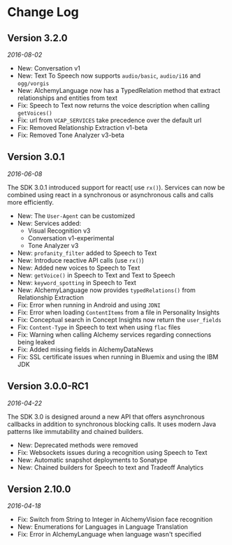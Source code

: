 Change Log
==========

## Version 3.2.0

_2016-08-02_

 * New: Conversation v1
 * New: Text To Speech now supports `audio/basic`, `audio/i16` and `ogg/vorgis`
 * New: AlchemyLanguage now has a TypedRelation method that extract relationships and entities from text
 * Fix: Speech to Text now returns the voice description when calling `getVoices()`
 * Fix: url from `VCAP_SERVICES` take precedence over the default url
 * Fix: Removed Relationship Extraction v1-beta
 * Fix: Removed Tone Analyzer v3-beta

## Version 3.0.1

_2016-06-08_

The SDK 3.0.1 introduced support for react( use `rx()`).
Services can now be combined using react in a synchronous or asynchronous
calls and calls more efficiently.

 * New: The `User-Agent` can be customized
 * New: Services added:
   * Visual Recognition v3
   * Conversation v1-experimental
   * Tone Analyzer v3
 * New: `profanity_filter` added to Speech to Text
 * New: Introduce reactive API calls (use `rx()`)
 * New: Added new voices to Speech to Text
 * New: `getVoice()` in Speech to Text and Text to Speech
 * New: `keyword_spotting` in Speech to Text
 * New: AlchemyLanguage now provides `typedRelations()` from Relationship Extraction
 * Fix: Error when running in Android and using `JDNI`
 * Fix: Error when loading `ContentItems` from a file in Personality Insights
 * Fix: Conceptual search in Concept Insights now return the `user_fields`
 * Fix: `Content-Type` in Speech to text when using `flac` files
 * Fix: Warning when calling Alchemy services regarding connections being leaked
 * Fix: Added missing fields in AlchemyDataNews
 * Fix: SSL certificate issues when running in Bluemix and using the IBM JDK


## Version 3.0.0-RC1

_2016-04-22_

The SDK 3.0 is designed around a new API that offers asynchronous callbacks
in addition to synchronous blocking calls. It uses modern Java patterns like
immutability and chained builders.

 * New: Deprecated methods were removed
 * Fix: Websockets issues during a recognition using Speech to Text
 * New: Automatic snapshot deployments to Sonatype
 * New: Chained builders for Speech to text and Tradeoff Analytics


## Version 2.10.0

_2016-04-18_

 * Fix: Switch from String to Integer in AlchemyVision face recognition
 * New: Enumerations for Languages in Language Translation
 * Fix: Error in AlchemyLanguage when language wasn't specified
